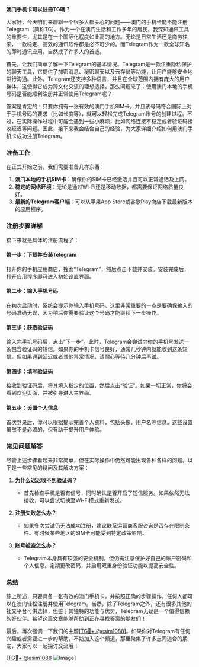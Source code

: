 **澳门手机卡可以註冊TG嗎？**

大家好，今天咱们来聊聊一个很多人都关心的问题——澳门的手机卡能不能注册Telegram（简称TG）。作为一个在澳门生活和工作多年的居民，我深知通讯工具的重要性，尤其是在一个国际化程度如此高的地方。无论是日常生活还是商务往来，一款稳定、高效的通讯软件都是必不可少的。而Telegram作为一款全球知名的即时通讯应用，自然成了许多人的首选。

首先，让我们简单了解一下Telegram的基本情况。Telegram是一款注重隐私保护的聊天工具，它提供了加密消息、秘密聊天以及云存储等功能，让用户能够安全地进行沟通。此外，Telegram还支持多种语言，并且在全球范围内拥有庞大的用户群体，这使得它成为跨文化交流的理想选择。那么问题来了：使用澳门本地的手机号码是否能顺利注册并正常使用Telegram呢？

答案是肯定的！只要你拥有一张有效的澳门手机SIM卡，并且该号码符合国际上对于手机号码的要求（比如长度等），就可以轻松完成Telegram账号的创建过程。不过，在实际操作过程中可能会遇到一些小麻烦，比如网络连接不稳定或者验证码接收延迟等问题。因此，接下来我会结合自己的经验，为大家详细介绍如何用澳门手机卡成功注册Telegram。

### **准备工作**
在正式开始之前，我们需要准备几样东西：
1. **澳门本地的手机SIM卡**：确保你的SIM卡已经激活并且可以正常通话及上网。
2. **稳定的网络环境**：无论是通过Wi-Fi还是移动数据，都需要保证网络质量良好。
3. **最新的Telegram客户端**：可以从苹果App Store或谷歌Play商店下载最新版本的应用程序。

### **注册步骤详解**
接下来就是具体的注册流程了：

#### 第一步：下载并安装Telegram
打开你的手机应用商店，搜索“Telegram”，然后点击下载并安装。安装完成后，打开应用程序即可进入初始设置界面。

#### 第二步：输入手机号码
在初次启动时，系统会提示你输入手机号码。这里非常重要的一点是要确保输入的号码准确无误，因为稍后你需要验证这个号码才能继续下一步操作。

#### 第三步：获取验证码
输入完手机号码后，点击“下一步”。此时，Telegram会尝试向你的手机号发送一条包含验证码的短信。如果你的手机卡信号良好，通常几秒钟内就能收到这条短信。但如果遇到延迟或者其他异常情况，请耐心等待几分钟后再试。

#### 第四步：填写验证码
接收到验证码后，将其填入指定的位置，然后点击“验证”。如果一切正常，你将会看到欢迎页面，并被引导进入主界面。

#### 第五步：设置个人信息
首次登录后，你可以根据提示完善个人资料，包括头像、用户名等信息。这些设置虽然不是必须的，但有助于提升用户体验。

### **常见问题解答**
尽管上述步骤看起来非常简单，但在实际操作中仍然可能出现各种各样的问题。以下是一些常见的疑问及其解决方案：

1. **为什么迟迟收不到验证码？**
   - 首先检查手机是否有信号，同时确认是否开启了短信服务。如果依然无法接收，可以尝试切换至Wi-Fi模式重新发送。
   
2. **注册失败怎么办？**
   - 如果多次尝试仍无法成功注册，建议联系运营商客服咨询是否存在限制条件。有时候某些地区的SIM卡可能受到特定政策影响。

3. **账号被盗怎么办？**
   - Telegram本身具有较强的安全机制，但仍需注意保护好自己的账户密码和个人信息。定期更改密码，并启用双重身份验证功能以提高安全性。

### **总结**
综上所述，只要具备一张有效的澳门手机卡，并按照正确的步骤操作，任何人都可以在澳门轻松注册并使用Telegram。当然，除了Telegram之外，还有很多其他的社交平台可供选择，但鉴于其独特的功能与优势，Telegram无疑是一个值得信赖的好伙伴。希望这篇文章能够帮助到正在寻找答案的朋友们！

最后，再次强调一下我们的主题[[TG💪+ @esim1088](https://t.me/s/esim1088)]。如果你对Telegram有任何兴趣或者需要进一步的帮助，不妨加入这个频道，那里聚集了许多志同道合的朋友，大家可以一起探讨交流哦！

[[TG💪+ @esim1088](https://t.me/s/esim1088) ![Image](https://i.postimg.cc/4NQfJmqS/Snipaste-2025-05-13-00-14-12.png)]